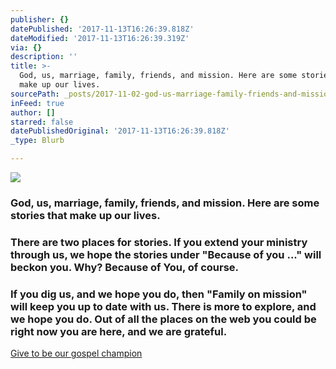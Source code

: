 ```yaml
---
publisher: {}
datePublished: '2017-11-13T16:26:39.818Z'
dateModified: '2017-11-13T16:26:39.319Z'
via: {}
description: ''
title: >-
  God, us, marriage, family, friends, and mission. Here are some stories that
  make up our lives.
sourcePath: _posts/2017-11-02-god-us-marriage-family-friends-and-mission-here-are-so.md
inFeed: true
author: []
starred: false
datePublishedOriginal: '2017-11-13T16:26:39.818Z'
_type: Blurb

---
```

![](https://imgflo.herokuapp.com/graph/2b2431f8e7ba7b0/2b8ca12e19c8d09c2371d9131b758c81/croprotate.jpg?cropheight=5902&cropwidth=9842&degrees=0&input=https%3A%2F%2Fthe-grid-user-content.s3-us-west-2.amazonaws.com%2F0576e105-aae5-4d44-a3d8-b0533c33aa42.jpg&x=0&y=0)

### God, us, marriage, family, friends, and mission. Here are some stories that make up our lives.

### There are two places for stories. If you extend your ministry through us, we hope the stories under "**Because of you ..."** will beckon you. Why? Because of **You**, of course.

### If you dig us, and we hope you do, then "**Family on mission"** will keep you up to date with us. There is more to explore, and we hope you do. Out of all the places on the web you could be right now you are here, and we are grateful.
[Give to be our gospel champion][0]

[0]: https://give.cru.org/0258043